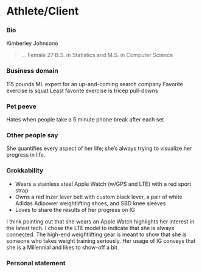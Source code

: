 # Athlete/Client
### Bio
Kimberley Johnsono
> …
Female
27
B.S. in Statistics and M.S. in Computer Science

### Business domain
115 pounds
ML expert for an up-and-coming search company
Favorite exercise is squat
Least favorite exercise is tricep pull-downs

### Pet peeve
Hates when people take a 5 minute phone break after each set

### Other people say
She quantifies every aspect of her life; she’s always trying to visualize her progress in life.

### Grokkability
* Wears a stainless steel Apple Watch (w/GPS and LTE) with a red sport strap
* Owns a red Inzer lever belt with custom black lever, a pair of white Adidas Adipower weightlifting shoes, and SBD knee sleeves
* Loves to share the results of her progress on IG

I think pointing out that she wears an Apple Watch highlights her interest in the latest tech. I chose the LTE model to indicate that she is always connected. The high-end weightlifting gear is meant to show that she is someone who takes weight training seriously. Her usage of IG conveys that she is a Millennial and likes to show-off a bit

### Personal statement
